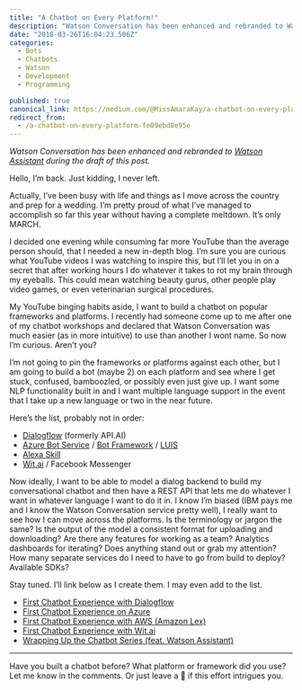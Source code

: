 ```yaml
---
title: "A Chatbot on Every Platform!"
description: "Watson Conversation has been enhanced and rebranded to Watson Assistant during the draft of this post. Actually, I’ve been busy with life and things as I move across the country and prep for a…"
date: "2018-03-26T16:04:23.506Z"
categories: 
  - Bots
  - Chatbots
  - Watson
  - Development
  - Programming

published: true
canonical_link: https://medium.com/@MissAmaraKay/a-chatbot-on-every-platform-fe09ebd8e95e
redirect_from:
  - /a-chatbot-on-every-platform-fe09ebd8e95e
---
```


_Watson Conversation has been enhanced and rebranded to_ [_Watson Assistant_](https://www.ibm.com/blogs/watson/2018/03/the-future-of-watson-conversation-watson-assistant/) _during the draft of this post._

Hello, I’m back. Just kidding, I never left.

Actually, I’ve been busy with life and things as I move across the country and prep for a wedding. I’m pretty proud of what I’ve managed to accomplish so far this year without having a complete meltdown. It’s only MARCH.

I decided one evening while consuming far more YouTube than the average person should, that I needed a new in-depth blog. I’m sure you are curious what YouTube videos I was watching to inspire this, but I’ll let you in on a secret that after working hours I do whatever it takes to rot my brain through my eyeballs. This could mean watching beauty gurus, other people play video games, or even veterinarian surgical procedures.

My YouTube binging habits aside, I want to build a chatbot on popular frameworks and platforms. I recently had someone come up to me after one of my chatbot workshops and declared that Watson Conversation was much easier (as in more intuitive) to use than another I wont name. So now I’m curious. Aren’t you?

I’m not going to pin the frameworks or platforms against each other, but I am going to build a bot (maybe 2) on each platform and see where I get stuck, confused, bamboozled, or possibly even just give up. I want some NLP functionality built in and I want multiple language support in the event that I take up a new language or two in the near future.

Here’s the list, probably not in order:

-   [Dialogflow](https://dialogflow.com/) (formerly API.AI)
-   [Azure Bot Service](https://azure.microsoft.com/en-us/services/bot-service/) / [Bot Framework](https://dev.botframework.com/) / [LUIS](https://azure.microsoft.com/en-us/services/cognitive-services/language-understanding-intelligent-service/)
-   [Alexa Skill](https://developer.amazon.com/alexa-skills-kit)
-   [Wit.ai](https://wit.ai) / Facebook Messenger

Now ideally, I want to be able to model a dialog backend to build my conversational chatbot and then have a REST API that lets me do whatever I want in whatever language I want to do it in. I know I’m biased (IBM pays me and I know the Watson Conversation service pretty well), I really want to see how I can move across the platforms. Is the terminology or jargon the same? Is the output of the model a consistent format for uploading and downloading? Are there any features for working as a team? Analytics dashboards for iterating? Does anything stand out or grab my attention? How many separate services do I need to have to go from build to deploy? Available SDKs?

Stay tuned. I’ll link below as I create them. I may even add to the list.

-   [First Chatbot Experience with Dialogflow](https://medium.com/@MissAmaraKay/first-chatbot-experience-with-dialogflow-61c5786c11e4)
-   [First Chatbot Experience on Azure](https://medium.com/@MissAmaraKay/first-chatbot-experience-on-azure-abeac3c410f7)
-   [First Chatbot Experience with AWS (Amazon Lex)](https://medium.com/@MissAmaraKay/first-chatbot-experience-with-aws-amazon-lex-677b63e35c70)
-   [First Chatbot Experience with Wit.ai](https://medium.com/@MissAmaraKay/first-chatbot-experience-with-wit-ai-47c2ebddf050)
-   [Wrapping Up the Chatbot Series (feat. Watson Assistant)](https://medium.com/@MissAmaraKay/wrapping-up-the-chatbot-series-feat-watson-assistant-4c59384c21b5)

---

Have you built a chatbot before? What platform or framework did you use? Let me know in the comments. Or just leave a 👏 if this effort intrigues you.
